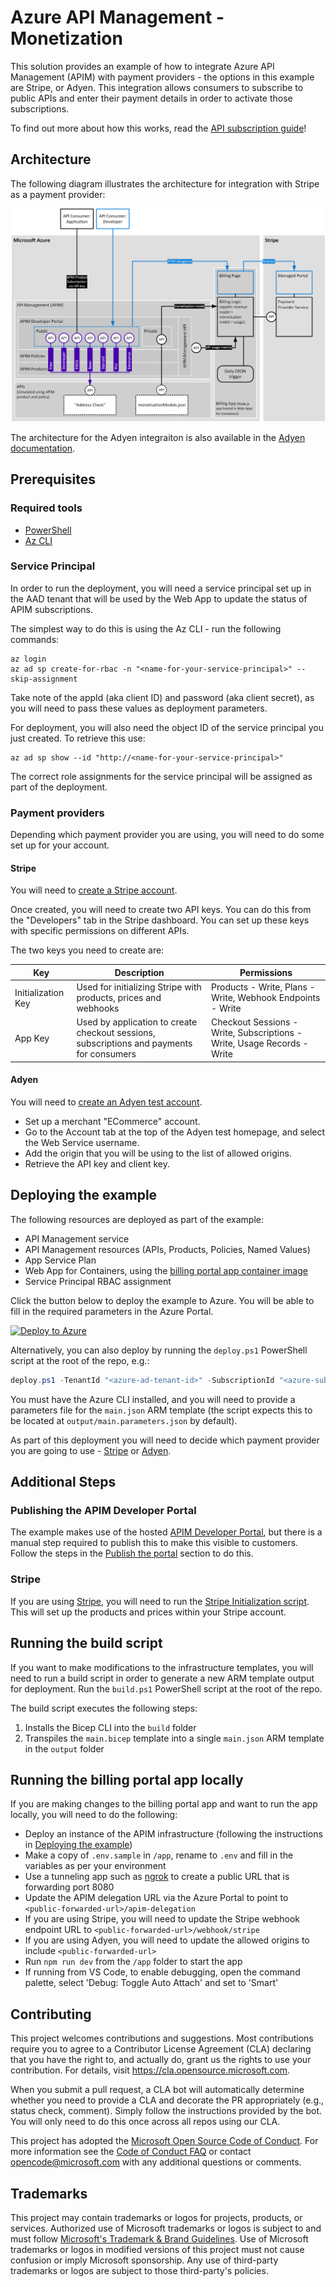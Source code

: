 # Azure API Management - Monetization

This solution provides an example of how to integrate Azure API Management (APIM) with payment providers - the options in this example are Stripe, or Adyen. This integration allows consumers to subscribe to public APIs and enter their payment details in order to activate those subscriptions.

To find out more about how this works, read the [API subscription guide](documentation/API-Subscription.md)!

## Architecture

The following diagram illustrates the architecture for integration with Stripe as a payment provider:

![](documentation/architecture-stripe.png)

The architecture for the Adyen integraiton is also available in the [Adyen documentation](documentation\Adyen.md).

## Prerequisites

### Required tools

- [PowerShell](https://docs.microsoft.com/en-us/powershell/scripting/install/installing-powershell?view=powershell-7.1)
- [Az CLI](https://docs.microsoft.com/en-us/cli/azure/install-azure-cli)

### Service Principal

In order to run the deployment, you will need a service principal set up in the AAD tenant that will be used by the Web App to update the status of APIM subscriptions. 

The simplest way to do this is using the Az CLI - run the following commands:

```
az login
az ad sp create-for-rbac -n "<name-for-your-service-principal>" --skip-assignment
```

Take note of the appId (aka client ID) and password (aka client secret), as you will need to pass these values as deployment parameters.

For deployment, you will also need the object ID of the service principal you just created. To retrieve this use:

```
az ad sp show --id "http://<name-for-your-service-principal>"
```

The correct role assignments for the service principal will be assigned as part of the deployment.

### Payment providers

Depending which payment provider you are using, you will need to do some set up for your account.

#### Stripe

You will need to [create a Stripe account](https://dashboard.stripe.com/register).

Once created, you will need to create two API keys. You can do this from the "Developers" tab in the Stripe dashboard. You can set up these keys with specific permissions on different APIs.

The two keys you need to create are:

| Key                | Description                                                                               | Permissions                                                             |
|--------------------|-------------------------------------------------------------------------------------------|-------------------------------------------------------------------------|
| Initialization Key | Used for initializing Stripe with products, prices and webhooks                           | Products - Write, Plans - Write, Webhook Endpoints - Write              |
| App Key            | Used by application to create checkout sessions, subscriptions and payments for consumers | Checkout Sessions - Write, Subscriptions - Write, Usage Records - Write |

#### Adyen

You will need to [create an Adyen test account](https://www.adyen.com/signup).

- Set up a merchant "ECommerce" account.
- Go to the Account tab at the top of the Adyen test homepage, and select the Web Service username.
- Add the origin that you will be using to the list of allowed origins.
- Retrieve the API key and client key.

## Deploying the example

The following resources are deployed as part of the example:
- API Management service
- API Management resources (APIs, Products, Policies, Named Values)
- App Service Plan
- Web App for Containers, using the [billing portal app container image](./documentation/Initialisation.md#billing-portal)
- Service Principal RBAC assignment

Click the button below to deploy the example to Azure. You will be able to fill in the required parameters in the Azure Portal.

[![Deploy to Azure](https://aka.ms/deploytoazurebutton)](https://portal.azure.com/#create/Microsoft.Template/uri/https%3A%2F%2Fraw.githubusercontent.com%microsoft%2Fazure-api-management-monetization%2Fmain%2Ftemplates%2main.json)

Alternatively, you can also deploy by running the `deploy.ps1` PowerShell script at the root of the repo, e.g.:

```powershell
deploy.ps1 -TenantId "<azure-ad-tenant-id>" -SubscriptionId "<azure-subscription-id>" -ResourceGroupName "apimmonetization" -ResourceGroupLocation "uksouth" --ArtifactStorageAccountName "<name-of-artifact-storage-account>"
```

 You must have the Azure CLI installed, and you will need to provide a parameters file for the `main.json` ARM template (the script expects this to be located at `output/main.parameters.json` by default).

 As part of this deployment you will need to decide which payment provider you are going to use - [Stripe](https://stripe.com/) or [Adyen](https://www.adyen.com/).

## Additional Steps

### Publishing the APIM Developer Portal

The example makes use of the hosted [APIM Developer Portal](https://docs.microsoft.com/en-us/azure/api-management/api-management-howto-developer-portal-customize), but there is a manual step required to publish this to make this visible to customers. Follow the steps in the [Publish the portal](https://docs.microsoft.com/en-us/azure/api-management/api-management-howto-developer-portal-customize#publish) section to do this.

### Stripe

If you are using [Stripe](documentation/Stripe.md), you will need to run the [Stripe Initialization script](../apim-monetization/payment/stripeInitialisation.ps1). This will set up the products and prices within your Stripe account.

## Running the build script

If you want to make modifications to the infrastructure templates, you will need to run a build script in order to generate a new ARM template output for deployment. Run the `build.ps1` PowerShell script at the root of the repo.

The build script executes the following steps:

1. Installs the Bicep CLI into the `build` folder
2. Transpiles the `main.bicep` template into a single `main.json` ARM template in the `output` folder

## Running the billing portal app locally

If you are making changes to the billing portal app and want to run the app locally, you will need to do the following:
- Deploy an instance of the APIM infrastructure (following the instructions in [Deploying the example](#deploying-the-example))
- Make a copy of `.env.sample` in `/app`, rename to `.env` and fill in the variables as per your environment
- Use a tunneling app such as [ngrok](https://ngrok.com/) to create a public URL that is forwarding port 8080
- Update the APIM delegation URL via the Azure Portal to point to `<public-forwarded-url>/apim-delegation`
- If you are using Stripe, you will need to update the Stripe webhook endpoint URL to `<public-forwarded-url>/webhook/stripe`
- If you are using Adyen, you will need to update the allowed origins to include `<public-forwarded-url>`
- Run `npm run dev` from the `/app` folder to start the app
- If running from VS Code, to enable debugging, open the command palette, select 'Debug: Toggle Auto Attach' and set to 'Smart'

## Contributing

This project welcomes contributions and suggestions.  Most contributions require you to agree to a
Contributor License Agreement (CLA) declaring that you have the right to, and actually do, grant us
the rights to use your contribution. For details, visit https://cla.opensource.microsoft.com.

When you submit a pull request, a CLA bot will automatically determine whether you need to provide
a CLA and decorate the PR appropriately (e.g., status check, comment). Simply follow the instructions
provided by the bot. You will only need to do this once across all repos using our CLA.

This project has adopted the [Microsoft Open Source Code of Conduct](https://opensource.microsoft.com/codeofconduct/).
For more information see the [Code of Conduct FAQ](https://opensource.microsoft.com/codeofconduct/faq/) or
contact [opencode@microsoft.com](mailto:opencode@microsoft.com) with any additional questions or comments.

## Trademarks

This project may contain trademarks or logos for projects, products, or services. Authorized use of Microsoft 
trademarks or logos is subject to and must follow 
[Microsoft's Trademark & Brand Guidelines](https://www.microsoft.com/en-us/legal/intellectualproperty/trademarks/usage/general).
Use of Microsoft trademarks or logos in modified versions of this project must not cause confusion or imply Microsoft sponsorship.
Any use of third-party trademarks or logos are subject to those third-party's policies.